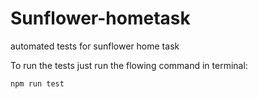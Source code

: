 # Sunflower-hometask
automated tests for sunflower home task

To run the tests just run the flowing command in terminal:
```sh
npm run test
```

